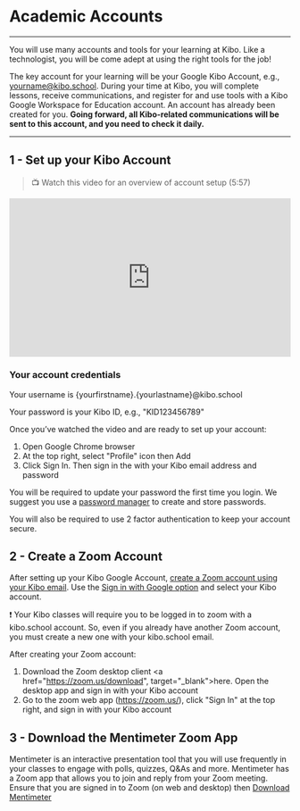 # Academic Accounts
---

You will use many accounts and tools for your learning at Kibo. Like a technologist, you will be come adept at using the right tools for the job! 

The key account for your learning will be your Google Kibo Account, e.g., yourname@kibo.school. During your time at Kibo, you will complete lessons, receive communications, and register for and use tools with a  Kibo Google Workspace for Education account. An account has already been created for you. **Going forward, all Kibo-related communications will be sent to this account, and you need to check it daily.** 



---
## 1 - Set up your Kibo Account

>  📺 Watch this video for an overview of account setup (5:57)

<div style="position: relative; padding-bottom: 56.25%; height: 0;">
<iframe width="560" height="315" src="https://www.youtube.com/embed/FMt2Px_F-68" title="YouTube video player" frameborder="0" allow="accelerometer; autoplay; clipboard-write; encrypted-media; gyroscope; picture-in-picture; web-share" allowfullscreen style="position: absolute; top: 0; left: 0; width: 100%; height: 100%;"></iframe>
</div>

### Your account credentials
Your username is {yourfirstname}.{yourlastname}@kibo.school 

Your password is your Kibo ID, e.g., "KID123456789" 

Once you’ve watched the video and are ready to set up your account:
1. Open Google Chrome browser
2. At the top right, select "Profile" icon then Add 
3. Click Sign In. Then sign in the with your Kibo email address and password

You will be required to update your password the first time you login. We suggest you use a <a href="https://github.com/kiboschool/setup-guides/blob/main/academic-software.md" target="_blank">password manager</a> to create and store passwords.

You will also be required to use 2 factor authentication to keep your account secure. 

## 2 - Create a Zoom Account
After setting up your Kibo Google Account, <a href="https://zoom.us/signup" target="_blank">create a Zoom account using your Kibo email</a>. Use the <a href="https://zoom.us/google_oauth_signin" target="_blank">Sign in with Google option</a> and select your Kibo account.

<aside>
   ❗ Your Kibo classes will require you to be logged in to zoom with a kibo.school account. So, even if you already have another Zoom account, you must create a new one with your kibo.school email.
</aside>

After creating your Zoom account:
1. Download the Zoom desktop client <a href="https://zoom.us/download", target="_blank">here.</a> Open the desktop app and sign in with your Kibo account
2. Go to the zoom web app (https://zoom.us/), click "Sign In" at the top right, and sign in with your Kibo account

## 3 - Download the Mentimeter Zoom App
Mentimeter is an interactive presentation tool that you will use frequently in your classes to engage with polls, quizzes, Q&As and more. Mentimeter has a Zoom app that allows you to join and reply from your Zoom meeting. Ensure that you are signed in to Zoom (on web and desktop) then <a href="https://marketplace.zoom.us/apps/D6gsxPEXS8eNr9d6gNFCIg" target="_blank">Download Mentimeter</a>
